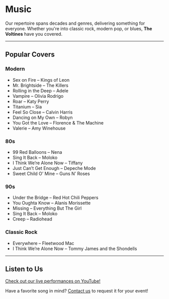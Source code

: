 # Music

Our repertoire spans decades and genres, delivering something for everyone. Whether you're into classic rock, modern pop, or blues, **The Voltines** have you covered.

---

## Popular Covers

### Modern
- Sex on Fire – Kings of Leon
- Mr. Brightside – The Killers
- Rolling in the Deep – Adele
- Vampire – Olivia Rodrigo
- Roar – Katy Perry
- Titanium – Sia
- Feel So Close – Calvin Harris
- Dancing on My Own – Robyn
- You Got the Love – Florence & The Machine
- Valerie – Amy Winehouse

### 80s
- 99 Red Balloons – Nena
- Sing It Back – Moloko
- I Think We’re Alone Now – Tiffany
- Just Can’t Get Enough – Depeche Mode
- Sweet Child O’ Mine – Guns N’ Roses

### 90s
- Under the Bridge – Red Hot Chili Peppers
- You Oughta Know – Alanis Morissette
- Missing – Everything But The Girl
- Sing It Back – Moloko
- Creep – Radiohead

### Classic Rock
- Everywhere – Fleetwood Mac
- I Think We’re Alone Now – Tommy James and the Shondells

---

## Listen to Us

[Check out our live performances on YouTube!](https://www.youtube.com/playlist?list=PLw5R-srekOnHNYEg2qVXjqzlteNRqiKa8)

Have a favorite song in mind? [Contact us](contact.html) to request it for your event!
